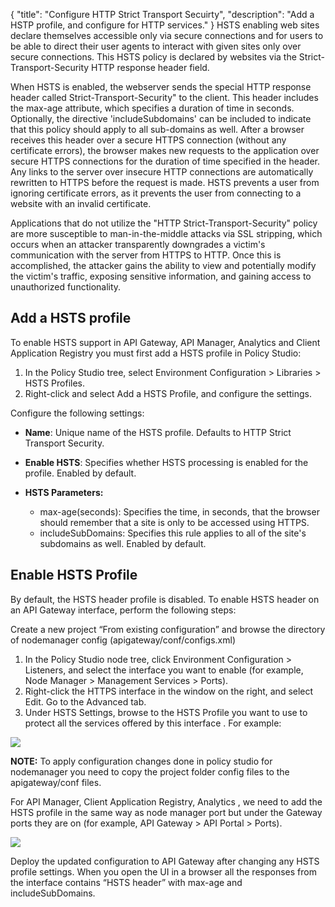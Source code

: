 {
"title": "Configure HTTP Strict Transport Secuirty",
  "description": "Add a HSTP profile, and configure for HTTP services."
}
HSTS enabling web sites declare themselves accessible only via secure connections and for users to be able to direct their user agents to interact with given sites only over secure connections. This HSTS policy is declared by websites via the Strict-Transport-Security HTTP response header field.

When HSTS is enabled, the webserver sends the special HTTP response header called Strict-Transport-Security" to the client. This header includes the max-age attribute, which specifies a duration of time in seconds. Optionally, the directive 'includeSubdomains' can be included to indicate that this policy should apply to all sub-domains as well. After a browser receives this header over a secure HTTPS connection (without any certificate errors), the browser makes new requests to the application over secure HTTPS connections for the duration of time specified in the header. Any links to the server over insecure HTTP connections are automatically rewritten to HTTPS before the request is made. HSTS prevents a user from ignoring certificate errors, as it prevents the user from connecting to a website with an invalid certificate.

Applications that do not utilize the "HTTP Strict-Transport-Security" policy are more susceptible to man-in-the-middle attacks via SSL stripping, which occurs when an attacker transparently downgrades a victim's communication with the server from HTTPS to HTTP. Once this is accomplished, the attacker gains the ability to view and potentially modify the victim's traffic, exposing sensitive information, and gaining access to unauthorized functionality.

## Add a HSTS profile

To enable HSTS support in API Gateway, API Manager, Analytics and Client Application Registry you must first add a HSTS profile in Policy Studio:

1. In the Policy Studio tree, select Environment Configuration > Libraries > HSTS Profiles.
2. Right-click and select Add a HSTS Profile, and configure the settings.

Configure the following settings:

* **Name**: Unique name of the HSTS profile. Defaults to HTTP Strict Transport Security.
* **Enable HSTS**: Specifies whether HSTS processing is enabled for the profile. Enabled by default.
* **HSTS Parameters:**

    * max-age(seconds): Specifies the time, in seconds, that the browser should remember that a site is only to be accessed using HTTPS.
    * includeSubDomains: Specifies this rule applies to all of the site's subdomains as well. Enabled by default.

## Enable HSTS Profile

By default, the HSTS header profile is disabled. To enable HSTS header on an API Gateway interface, perform the following steps:

Create a new project “From existing configuration” and browse the directory of nodemanager config (apigateway/conf/configs.xml)

1. In the Policy Studio node tree, click Environment Configuration > Listeners, and select the interface you want to enable (for example, Node Manager > Management Services > Ports).
2. Right-click the HTTPS interface in the window on the right, and select Edit.
   Go to the Advanced tab.
3. Under HSTS Settings, browse to the HSTS Profile you want to use to protect all the services offered by this interface . For example:

![](/Images/docbook/images/general/hsts5.png)

**NOTE:** To apply configuration changes done in policy studio for nodemanager you need to copy the project folder config files to the apigateway/conf files.

For API Manager, Client Application Registry, Analytics , we need to add the HSTS profile in the same way as node manager port but under the Gateway ports they are on (for example, API Gateway > API Portal > Ports).

![](/Images/docbook/images/general/hsts2.png)

Deploy the updated configuration to API Gateway after changing any HSTS profile settings. When you open the UI in a browser all the responses from the interface contains “HSTS header” with max-age and includeSubDomains.